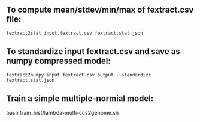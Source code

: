 ## To compute mean/stdev/min/max of fextract.csv file:
```
fextract2stat input.fextract.csv fextract.stat.json
```

## To standardize input fextract.csv and save as numpy compressed model:
```
fextract2numpy input.fextract.csv output --standardize fextract.stat.json
```

## Train a simple multiple-normial model:
bash train_hist/lambda-multi-ccs2genome.sh
